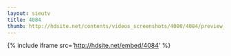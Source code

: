 ```yaml
---
layout: sieutv
title: 4084
thumb: http://hdsite.net/contents/videos_screenshots/4000/4084/preview_360p.mp4.jpg
---
```

{% include iframe src='http://hdsite.net/embed/4084' %}
 
